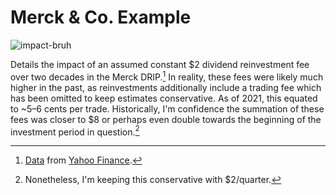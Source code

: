 # Merck & Co. Example

![impact-bruh](https://github.com/user-attachments/assets/865b61c8-9a0e-4a7f-9266-e1277b716c59)

Details the impact of an assumed constant $2 dividend reinvestment fee over two decades in the Merck DRIP.[^data] In reality, these fees were likely much higher in the past, as reinvestments additionally include a trading fee which has been omitted to keep estimates conservative. As of 2021, this equated to ~5&ndash;6 cents per trade. Historically, I'm confidence the summation of these fees was closer to $8 or perhaps even double towards the beginning of the investment period in question.[^kfine]

[^data]: [Data](https://github.com/JFWooten4/DRIP-fee-impact/blob/main/MRK.csv) from [Yahoo Finance](https://finance.yahoo.com/quote/MRK/history/).
[^kfine]: Nonetheless, I'm keeping this conservative with $2/quarter.
